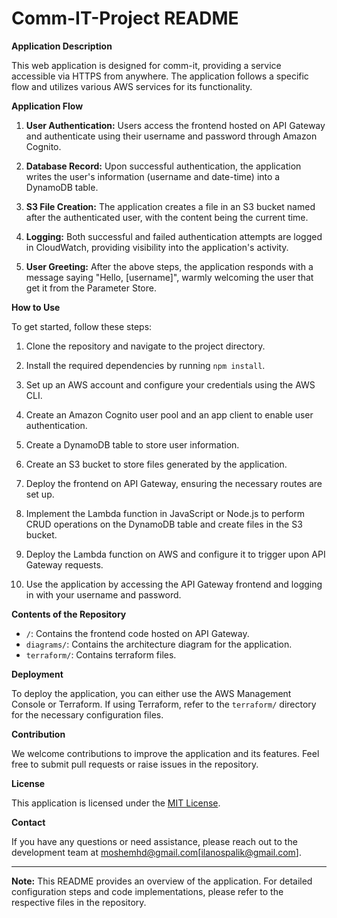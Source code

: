 # Comm-IT-Project README

**Application Description**

This web application is designed for comm-it, providing a service accessible via HTTPS from anywhere. The application follows a specific flow and utilizes various AWS services for its functionality.

**Application Flow**

1. **User Authentication:** Users access the frontend hosted on API Gateway and authenticate using their username and password through Amazon Cognito.

2. **Database Record:** Upon successful authentication, the application writes the user's information (username and date-time) into a DynamoDB table.

3. **S3 File Creation:** The application creates a file in an S3 bucket named after the authenticated user, with the content being the current time.

4. **Logging:** Both successful and failed authentication attempts are logged in CloudWatch, providing visibility into the application's activity.

5. **User Greeting:** After the above steps, the application responds with a message saying "Hello, [username]", warmly welcoming the user that get it from the Parameter Store.

**How to Use**

To get started, follow these steps:

1. Clone the repository and navigate to the project directory.

2. Install the required dependencies by running `npm install`.

3. Set up an AWS account and configure your credentials using the AWS CLI.

4. Create an Amazon Cognito user pool and an app client to enable user authentication.

5. Create a DynamoDB table to store user information.

6. Create an S3 bucket to store files generated by the application.

7. Deploy the frontend on API Gateway, ensuring the necessary routes are set up.

8. Implement the Lambda function in JavaScript or Node.js to perform CRUD operations on the DynamoDB table and create files in the S3 bucket.

9. Deploy the Lambda function on AWS and configure it to trigger upon API Gateway requests.

10. Use the application by accessing the API Gateway frontend and logging in with your username and password.

**Contents of the Repository**

- `/`: Contains the frontend code hosted on API Gateway.
- `diagrams/`: Contains the architecture diagram for the application.
- `terraform/`: Contains terraform files.

**Deployment**

To deploy the application, you can either use the AWS Management Console or Terraform. If using Terraform, refer to the `terraform/` directory for the necessary configuration files.

**Contribution**

We welcome contributions to improve the application and its features. Feel free to submit pull requests or raise issues in the repository.

**License**

This application is licensed under the [MIT License](LICENSE).

**Contact**

If you have any questions or need assistance, please reach out to the development team at [moshemhd@gmail.com](mailto:moshemhd@gmail.com)[ilanospalik@gmail.com].

---

**Note:** This README provides an overview of the application. For detailed configuration steps and code implementations, please refer to the respective files in the repository.